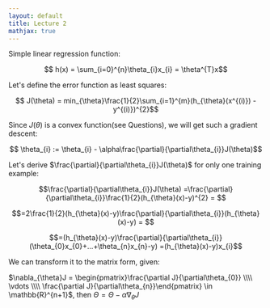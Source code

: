 ```yaml
---
layout: default
title: Lecture 2
mathjax: true
---
```

Simple linear regression function: 

$$ h(x) = \sum_{i=0}^{n}\theta_{i}x_{i} = \theta^{T}x$$

Let's define the error function as least squares:

$$ J(\theta) = min_{\theta}\frac{1}{2}\sum_{i=1}^{m}(h_{\theta}(x^{(i)}) - y^{(i)})^{2}$$

Since $J(\theta)$ is a convex function(see Questions), we will get such a gradient descent:

$$ \theta_{i} := \theta_{i} - \alpha\frac{\partial}{\partial\theta_{i}}J(\theta)$$

Let's derive $\frac{\partial}{\partial\theta_{i}}J(\theta)$ for only one training example: 

$$\frac{\partial}{\partial\theta_{i}}J(\theta) =\frac{\partial}{\partial\theta_{i}}\frac{1}{2}(h_{\theta}(x)-y)^{2} = $$

$$=2\frac{1}{2}(h_{\theta}(x)-y)\frac{\partial}{\partial\theta_{i}}(h_{\theta}(x)-y) = $$

$$=(h_{\theta}(x)-y)\frac{\partial}{\partial\theta_{i}}(\theta_{0}x_{0}+...+\theta_{n}x_{n}-y) =(h_{\theta}(x)-y)x_{i}$$

We can transform it to the matrix form, given:

$\nabla_{\theta}J = \begin{pmatrix}\frac{\partial J}{\partial\theta_{0}} \\\\ \vdots \\\\ \frac{\partial J}{\partial\theta_{n}}\end{pmatrix} \in \mathbb{R}^{n+1}$, then $\Theta = \Theta - \alpha \nabla_{\theta}J$

